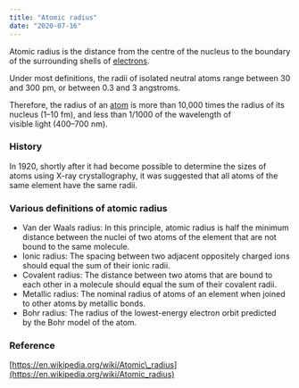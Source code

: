```yaml
---
title: "Atomic radius"
date: "2020-07-16"
---
```


Atomic radius is the distance from the centre of the nucleus to the boundary of the surrounding shells of [electrons](https://chemistdictionary.com/electron/). 

Under most definitions, the radii of isolated neutral atoms range between 30 and 300 pm, or between 0.3 and 3 angstroms.

Therefore, the radius of an [atom](https://chemistdictionary.com/atom-2/) is more than 10,000 times the radius of its nucleus (1–10 fm), and less than 1/1000 of the wavelength of visible light (400–700 nm).

### History

In 1920, shortly after it had become possible to determine the sizes of atoms using X-ray crystallography, it was suggested that all atoms of the same element have the same radii.

### Various definitions of atomic radius

- Van der Waals radius: In this principle, atomic radius is half the minimum distance between the nuclei of two atoms of the element that are not bound to the same molecule.
- Ionic radius: The spacing between two adjacent oppositely charged ions should equal the sum of their ionic radii.
- Covalent radius: The distance between two atoms that are bound to each other in a molecule should equal the sum of their covalent radii.
- Metallic radius: The nominal radius of atoms of an element when joined to other atoms by metallic bonds.
- Bohr radius: The radius of the lowest-energy electron orbit predicted by the Bohr model of the atom.

### Reference

[https://en.wikipedia.org/wiki/Atomic\_radius](https://en.wikipedia.org/wiki/Atomic_radius)

